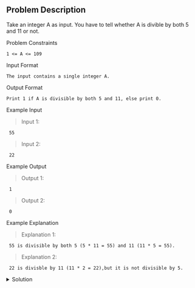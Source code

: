 ## Problem Description

Take an integer A as input. You have to tell whether A is divible by both 5 and 11 or not.


Problem Constraints
```
1 <= A <= 109
```


Input Format
```
The input contains a single integer A.
```


Output Format
```
Print 1 if A is divisible by both 5 and 11, else print 0.
```


Example Input

>Input 1:
```
 55 
```

>Input 2:
```
 22 
```

Example Output

>Output 1:
```
 1 
```

>Output 2:
```
 0 
```

Example Explanation

>Explanation 1:
```
 55 is divisible by both 5 (5 * 11 = 55) and 11 (11 * 5 = 55).
```

>Explanation 2:
```
 22 is divisble by 11 (11 * 2 = 22),but it is not divisible by 5.
```


<details>
  <summary>Solution</summary>
    Solution is not yet added!
